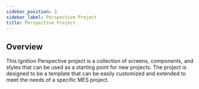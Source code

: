 ```yaml
---
sidebar_position: 3
sidebar_label: Perspective Project
title: Perspective Project
---
```


## Overview

This Ignition Perspective project is a collection of screens, components, and styles that can be used as a starting point for new projects. The project is designed to be a template that can be easily customized and extended to meet the needs of a specific MES project.
